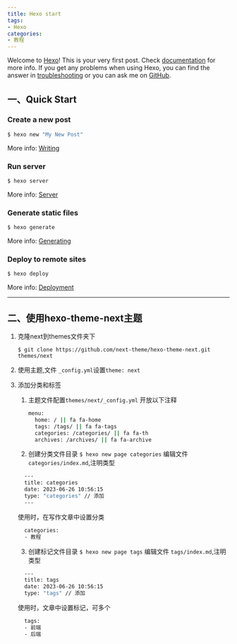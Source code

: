 ```yaml
---
title: Hexo start
tags:
- Hexo
categories:
- 教程
---
```

Welcome to [Hexo](https://hexo.io/)! This is your very first post. Check [documentation](https://hexo.io/docs/) for more info. If you get any problems when using Hexo, you can find the answer in [troubleshooting](https://hexo.io/docs/troubleshooting.html) or you can ask me on [GitHub](https://github.com/hexojs/hexo/issues).

## 一、Quick Start

### Create a new post

``` bash
$ hexo new "My New Post"
```

More info: [Writing](https://hexo.io/docs/writing.html)

### Run server

``` bash
$ hexo server
```

More info: [Server](https://hexo.io/docs/server.html)

### Generate static files

``` bash
$ hexo generate
```

More info: [Generating](https://hexo.io/docs/generating.html)

### Deploy to remote sites

``` bash
$ hexo deploy
```

More info: [Deployment](https://hexo.io/docs/one-command-deployment.html)

---

## 二、使用hexo-theme-next主题

1. 克隆next到themes文件夹下

   `$ git clone https://github.com/next-theme/hexo-theme-next.git themes/next`

2. 使用主题,文件 `_config.yml`设置`theme: next`

3. 添加分类和标签

   1. 主题文件配置`themes/next/_config.yml` 开放以下注释
   

      ```bash
      menu:
        home: / || fa fa-home
        tags: /tags/ || fa fa-tags
        categories: /categories/ || fa fa-th
        archives: /archives/ || fa fa-archive
      ```
    2. 创建分类文件目录
    `$ hexo new page categories`
     编辑文件 `categories/index.md`,注明类型
      ```bash
        ---
        title: categories
        date: 2023-06-26 10:56:15
        type: "categories" // 添加
        ---
      ```
    使用时，在写作文章中设置分类
      ```bash
        categories:
        - 教程
      ```
    3. 创建标记文件目录
    `$ hexo new page tags`
    编辑文件 `tags/index.md`,注明类型
    ```bash
      ---
      title: tags
      date: 2023-06-26 10:56:15
      type: "tags" // 添加
    ```
    使用时，文章中设置标记，可多个
      ```bash
        tags:
        - 前端
        - 后端
      ```
